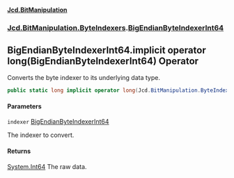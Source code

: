﻿#### [Jcd.BitManipulation](index.md 'index')
### [Jcd.BitManipulation.ByteIndexers](Jcd.BitManipulation.ByteIndexers.md 'Jcd.BitManipulation.ByteIndexers').[BigEndianByteIndexerInt64](Jcd.BitManipulation.ByteIndexers.BigEndianByteIndexerInt64.md 'Jcd.BitManipulation.ByteIndexers.BigEndianByteIndexerInt64')

## BigEndianByteIndexerInt64.implicit operator long(BigEndianByteIndexerInt64) Operator

Converts the byte indexer to its underlying data type.

```csharp
public static long implicit operator long(Jcd.BitManipulation.ByteIndexers.BigEndianByteIndexerInt64 indexer);
```
#### Parameters

<a name='Jcd.BitManipulation.ByteIndexers.BigEndianByteIndexerInt64.op_Implicitlong(Jcd.BitManipulation.ByteIndexers.BigEndianByteIndexerInt64).indexer'></a>

`indexer` [BigEndianByteIndexerInt64](Jcd.BitManipulation.ByteIndexers.BigEndianByteIndexerInt64.md 'Jcd.BitManipulation.ByteIndexers.BigEndianByteIndexerInt64')

The indexer to convert.

#### Returns

[System.Int64](https://docs.microsoft.com/en-us/dotnet/api/System.Int64 'System.Int64')
The raw data.